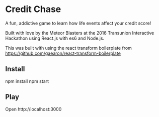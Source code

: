# Credit Chase
A fun, addictive game to learn how life events affect your credit score!

Built with love by the Meteor Blasters at the 2016 Transunion Interactive Hackathon using React.js with es6 and Node.js.

This was built with using the react transform boilerplate from
https://github.com/gaearon/react-transform-boilerplate


## Install

npm install
npm start

## Play

Open http://localhost:3000
